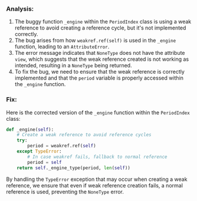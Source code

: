 ### Analysis:
1. The buggy function `_engine` within the `PeriodIndex` class is using a weak reference to avoid creating a reference cycle, but it's not implemented correctly.
2. The bug arises from how `weakref.ref(self)` is used in the `_engine` function, leading to an `AttributeError`.
3. The error message indicates that `NoneType` does not have the attribute `view`, which suggests that the weak reference created is not working as intended, resulting in a `NoneType` being returned.
4. To fix the bug, we need to ensure that the weak reference is correctly implemented and that the `period` variable is properly accessed within the `_engine` function.

### Fix:
Here is the corrected version of the `_engine` function within the `PeriodIndex` class:

```python
def _engine(self):
    # Create a weak reference to avoid reference cycles
    try:
        period = weakref.ref(self)
    except TypeError:
        # In case weakref fails, fallback to normal reference
        period = self
    return self._engine_type(period, len(self))
```

By handling the `TypeError` exception that may occur when creating a weak reference, we ensure that even if weak reference creation fails, a normal reference is used, preventing the `NoneType` error.